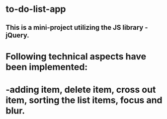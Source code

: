 # to-do-list-app

## This is a mini-project utilizing the JS library - jQuery.

# Following technical aspects have been implemented:
# -adding item, delete item, cross out item, sorting the list items, focus and blur.
 
